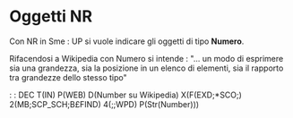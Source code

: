 # Oggetti NR
Con NR in Sme : UP si vuole indicare gli oggetti di tipo **Numero**.

Rifacendosi a Wikipedia con Numero si intende :  "... un modo di esprimere sia una grandezza, sia la posizione in un elenco di elementi, sia il rapporto tra grandezze dello stesso tipo"

 :  : DEC T(IN) P(WEB) D(Number su Wikipedia) X(F(EXD;*SCO;) 2(MB;SCP_SCH;B£FIND) 4(;;WPD) P(Str(Number)))
